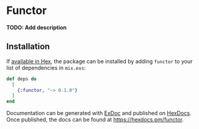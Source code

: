 # Functor

**TODO: Add description**

## Installation

If [available in Hex](https://hex.pm/docs/publish), the package can be installed
by adding `functor` to your list of dependencies in `mix.exs`:

```elixir
def deps do
  [
    {:functor, "~> 0.1.0"}
  ]
end
```

Documentation can be generated with [ExDoc](https://github.com/elixir-lang/ex_doc)
and published on [HexDocs](https://hexdocs.pm). Once published, the docs can
be found at <https://hexdocs.pm/functor>.

